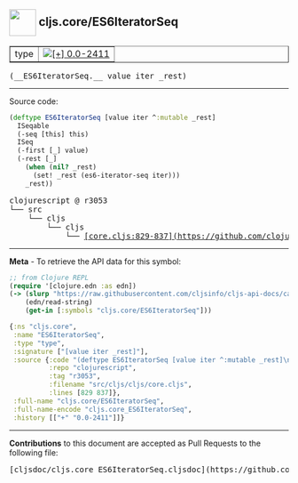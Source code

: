 ## <img width="48px" valign="middle" src="http://i.imgur.com/Hi20huC.png"> cljs.core/ES6IteratorSeq

 <table border="1">
<tr>

<td>type</td>
<td><a href="https://github.com/cljsinfo/cljs-api-docs/tree/0.0-2411"><img valign="middle" alt="[+] 0.0-2411" src="https://img.shields.io/badge/+-0.0--2411-lightgrey.svg"></a> </td>
</tr>
</table>

 <samp>
(__ES6IteratorSeq.__ value iter _rest)<br>
</samp>

---





Source code:

```clj
(deftype ES6IteratorSeq [value iter ^:mutable _rest]
  ISeqable
  (-seq [this] this)
  ISeq
  (-first [_] value)
  (-rest [_]
    (when (nil? _rest)
      (set! _rest (es6-iterator-seq iter)))
    _rest))
```

 <pre>
clojurescript @ r3053
└── src
    └── cljs
        └── cljs
            └── <ins>[core.cljs:829-837](https://github.com/clojure/clojurescript/blob/r3053/src/cljs/cljs/core.cljs#L829-L837)</ins>
</pre>


---

__Meta__ - To retrieve the API data for this symbol:

```clj
;; from Clojure REPL
(require '[clojure.edn :as edn])
(-> (slurp "https://raw.githubusercontent.com/cljsinfo/cljs-api-docs/catalog/cljs-api.edn")
    (edn/read-string)
    (get-in [:symbols "cljs.core/ES6IteratorSeq"]))
```

```clj
{:ns "cljs.core",
 :name "ES6IteratorSeq",
 :type "type",
 :signature ["[value iter _rest]"],
 :source {:code "(deftype ES6IteratorSeq [value iter ^:mutable _rest]\n  ISeqable\n  (-seq [this] this)\n  ISeq\n  (-first [_] value)\n  (-rest [_]\n    (when (nil? _rest)\n      (set! _rest (es6-iterator-seq iter)))\n    _rest))",
          :repo "clojurescript",
          :tag "r3053",
          :filename "src/cljs/cljs/core.cljs",
          :lines [829 837]},
 :full-name "cljs.core/ES6IteratorSeq",
 :full-name-encode "cljs.core_ES6IteratorSeq",
 :history [["+" "0.0-2411"]]}

```

---

__Contributions__ to this document are accepted as Pull Requests to the following file:

 <pre>
[cljsdoc/cljs.core_ES6IteratorSeq.cljsdoc](https://github.com/cljsinfo/cljs-api-docs/blob/master/cljsdoc/cljs.core_ES6IteratorSeq.cljsdoc)
</pre>

